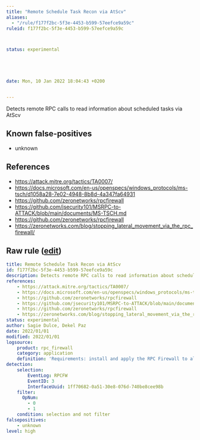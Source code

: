 ```yaml
---
title: "Remote Schedule Task Recon via AtScv"
aliases:
  - "/rule/f177f2bc-5f3e-4453-b599-57eefce9a59c"
ruleid: f177f2bc-5f3e-4453-b599-57eefce9a59c



status: experimental





date: Mon, 10 Jan 2022 18:04:43 +0200


---
```


Detects remote RPC calls to read information about scheduled tasks via AtScv

<!--more-->


## Known false-positives

* unknown



## References

* https://attack.mitre.org/tactics/TA0007/
* https://docs.microsoft.com/en-us/openspecs/windows_protocols/ms-tsch/d1058a28-7e02-4948-8b8d-4a347fa64931
* https://github.com/zeronetworks/rpcfirewall
* https://github.com/jsecurity101/MSRPC-to-ATTACK/blob/main/documents/MS-TSCH.md
* https://github.com/zeronetworks/rpcfirewall
* https://zeronetworks.com/blog/stopping_lateral_movement_via_the_rpc_firewall/


## Raw rule ([edit](https://github.com/SigmaHQ/sigma/edit/master/rules/application/rpc_firewall/rpc_firewall_atsvc_recon.yml))
```yaml
title: Remote Schedule Task Recon via AtScv
id: f177f2bc-5f3e-4453-b599-57eefce9a59c
description: Detects remote RPC calls to read information about scheduled tasks via AtScv
references:
    - https://attack.mitre.org/tactics/TA0007/
    - https://docs.microsoft.com/en-us/openspecs/windows_protocols/ms-tsch/d1058a28-7e02-4948-8b8d-4a347fa64931
    - https://github.com/zeronetworks/rpcfirewall
    - https://github.com/jsecurity101/MSRPC-to-ATTACK/blob/main/documents/MS-TSCH.md
    - https://github.com/zeronetworks/rpcfirewall
    - https://zeronetworks.com/blog/stopping_lateral_movement_via_the_rpc_firewall/
status: experimental
author: Sagie Dulce, Dekel Paz
date: 2022/01/01
modified: 2022/01/01
logsource:
    product: rpc_firewall
    category: application
    definition: 'Requirements: install and apply the RPC Firewall to all processes with "audit:true action:block uuid:1ff70682-0a51-30e8-076d-740be8cee98b"'
detection:
    selection:
        EventLog: RPCFW
        EventID: 3
        InterfaceUuid: 1ff70682-0a51-30e8-076d-740be8cee98b
    filter:
      OpNum:
        - 0
        - 1
    condition: selection and not filter
falsepositives:
    - unknown
level: high

```
